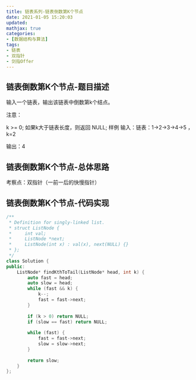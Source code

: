 ```yaml
---
title: 链表系列-链表倒数第K个节点
date: 2021-01-05 15:20:03
updated:
mathjax: true
categories:
- [数据结构与算法]
tags: 
- 链表
- 双指针
- 剑指Offer
---
```


## 链表倒数第K个节点-题目描述

输入一个链表，输出该链表中倒数第k个结点。

注意：

k >= 0;
如果k大于链表长度，则返回 NULL;
样例
输入：链表：1->2->3->4->5 ，k=2

输出：4

<!-- more -->

## 链表倒数第K个节点-总体思路

考察点：双指针（一前一后的快慢指针）

## 链表倒数第K个节点-代码实现

```cpp
/**
 * Definition for singly-linked list.
 * struct ListNode {
 *     int val;
 *     ListNode *next;
 *     ListNode(int x) : val(x), next(NULL) {}
 * };
 */
class Solution {
public:
    ListNode* findKthToTail(ListNode* head, int k) {
        auto fast = head;
        auto slow = head;
        while (fast && k) {
            k--;
            fast = fast->next;
        }
        
        if (k > 0) return NULL;
        if (slow == fast) return NULL;
        
        while (fast) {
            fast = fast->next;
            slow = slow->next;
        }
        
        return slow;
    }
};
```
